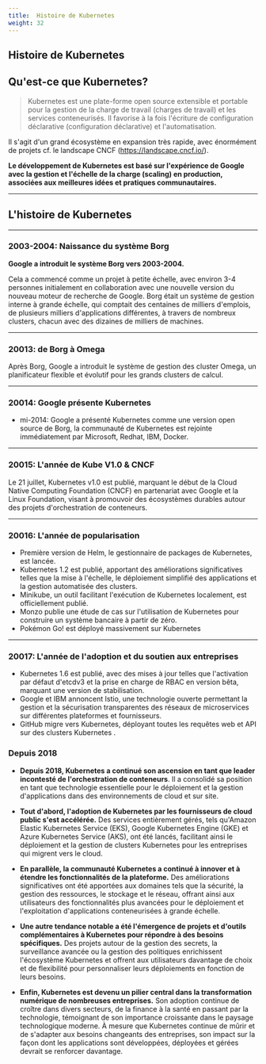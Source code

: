 ```yaml
---
title:  Histoire de Kubernetes
weight: 32
--- 
```


## Histoire de Kubernetes


## Qu'est-ce que Kubernetes?

> Kubernetes est une plate-forme open source extensible et portable pour la gestion de la charge de travail (charges de travail) et les services conteneurisés. Il favorise à la fois l'écriture de configuration déclarative (configuration déclarative) et l'automatisation. 

Il s'agit d'un grand écosystème en expansion très rapide, avec énormément de projets cf. le landscape CNCF (https://landscape.cncf.io/).

**Le développement de Kubernetes est basé sur l'expérience de Google avec la gestion et l'échelle de la charge (scaling) en production, associées aux meilleures idées et pratiques communautaires.**

--- 

## L'histoire de Kubernetes

---

### 2003-2004: Naissance du système Borg

**Google a introduit le système Borg vers 2003-2004.** 

Cela a commencé comme un projet à petite échelle, avec environ 3-4 personnes initialement en collaboration avec une nouvelle version du nouveau moteur de recherche de Google. Borg était un système de gestion interne à grande échelle, qui comptait des centaines de milliers d'emplois, de plusieurs milliers d'applications différentes, à travers de nombreux clusters, chacun avec des dizaines de milliers de machines.

---

### 20013: de Borg à Omega

Après Borg, Google a introduit le système de gestion des cluster Omega, un planificateur flexible et évolutif pour les grands clusters de calcul. 

---

### 20014: Google présente Kubernetes

- mi-2014: Google a présenté Kubernetes comme une version open source de Borg, la communauté de Kubernetes est rejointe immédiatement par Microsoft, Redhat, IBM, Docker.

---

### 20015: L'année de Kube V1.0 & CNCF


Le 21 juillet, Kubernetes v1.0 est publié, marquant le début de la Cloud Native Computing Foundation (CNCF) en partenariat avec Google et la Linux Foundation, visant à promouvoir des écosystèmes durables autour des projets d'orchestration de conteneurs.

---

### 20016: L'année de popularisation

- Première version de Helm, le gestionnaire de packages de Kubernetes, est lancée.
- Kubernetes 1.2 est publié, apportant des améliorations significatives telles que la mise à l'échelle, le déploiement simplifié des applications et la gestion automatisée des clusters.
- Minikube, un outil facilitant l'exécution de Kubernetes localement, est officiellement publié.
- Monzo publie une étude de cas sur l'utilisation de Kubernetes pour construire un système bancaire à partir de zéro.
- Pokémon Go! est déployé massivement sur Kubernetes 

---

### 20017: L'année de l'adoption et du soutien aux entreprises

- Kubernetes 1.6 est publié, avec des mises à jour telles que l'activation par défaut d'etcdv3 et la prise en charge de RBAC en version bêta, marquant une version de stabilisation.
- Google et IBM annoncent Istio, une technologie ouverte permettant la gestion et la sécurisation transparentes des réseaux de microservices sur différentes plateformes et fournisseurs.
- GitHub migre vers Kubernetes, déployant toutes les requêtes web et API sur des clusters Kubernetes .

### Depuis 2018 

- **Depuis 2018, Kubernetes a continué son ascension en tant que leader incontesté de l'orchestration de conteneurs**. Il a consolidé sa position en tant que technologie essentielle pour le déploiement et la gestion d'applications dans des environnements de cloud et sur site.

- **Tout d'abord, l'adoption de Kubernetes par les fournisseurs de cloud public s'est accélérée.** Des services entièrement gérés, tels qu'Amazon Elastic Kubernetes Service (EKS), Google Kubernetes Engine (GKE) et Azure Kubernetes Service (AKS), ont été lancés, facilitant ainsi le déploiement et la gestion de clusters Kubernetes pour les entreprises qui migrent vers le cloud.

- **En parallèle, la communauté Kubernetes a continué à innover et à étendre les fonctionnalités de la plateforme.** Des améliorations significatives ont été apportées aux domaines tels que la sécurité, la gestion des ressources, le stockage et le réseau, offrant ainsi aux utilisateurs des fonctionnalités plus avancées pour le déploiement et l'exploitation d'applications conteneurisées à grande échelle.

- **Une autre tendance notable a été l'émergence de projets et d'outils complémentaires à Kubernetes pour répondre à des besoins spécifiques.** Des projets autour de la gestion des secrets, la surveillance avancée ou la gestion des politiques enrichissent l'écosystème Kubernetes et offrent aux utilisateurs davantage de choix et de flexibilité pour personnaliser leurs déploiements en fonction de leurs besoins.

- **Enfin, Kubernetes est devenu un pilier central dans la transformation numérique de nombreuses entreprises.** Son adoption continue de croître dans divers secteurs, de la finance à la santé en passant par la technologie, témoignant de son importance croissante dans le paysage technologique moderne. À mesure que Kubernetes continue de mûrir et de s'adapter aux besoins changeants des entreprises, son impact sur la façon dont les applications sont développées, déployées et gérées devrait se renforcer davantage.
